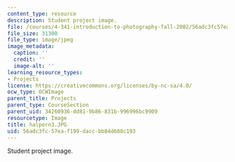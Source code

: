 ```yaml
---
content_type: resource
description: Student project image.
file: /courses/4-341-introduction-to-photography-fall-2002/56adc3fc57eaf199daccbb84d688c193_halpern3.JPG
file_size: 31300
file_type: image/jpeg
image_metadata:
  caption: ''
  credit: ''
  image-alt: ''
learning_resource_types:
- Projects
license: https://creativecommons.org/licenses/by-nc-sa/4.0/
ocw_type: OCWImage
parent_title: Projects
parent_type: CourseSection
parent_uid: 34260936-dd81-9b86-831b-996996bc9909
resourcetype: Image
title: halpern3.JPG
uid: 56adc3fc-57ea-f199-dacc-bb84d688c193
---
```

Student project image.